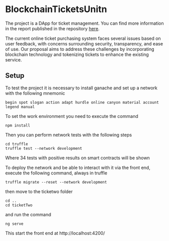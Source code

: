 # BlockchainTicketsUnitn
The project is a DApp for ticket management. You can find more information in the report published in the repository [here](https://github.com/FedericoSentineri00/BlockchainTicketsUnitn/blob/main/TicketBlockchain.pdf).


The current online ticket purchasing system faces several issues based on user feedback, with
concerns surrounding security, transparency, and ease of use. Our proposal aims to address these
challenges by incorporating blockchain technology and tokenizing tickets to enhance the existing
service.

## Setup
To test the project it is necessary to install ganache and set up a network with the following mnemonic
```
begin spot slogan action adapt hurdle online canyon material account legend manual
```
To set the work environment you need to execute the command 
```
npm install 	
```
Then you can perform network tests with the following steps
```
cd truffle
truffle test --network development
```
Where 34 tests with positive results on smart contracts will be shown

To deploy the network and be able to interact with it via the front end, execute the following command, always in truffle 
```
truffle migrate --reset --network development
```
then move to the ticketwo folder
```
cd ..
cd ticketTwo
```
and run the command 
```
ng serve 
```
This start the front end at http://localhost:4200/
